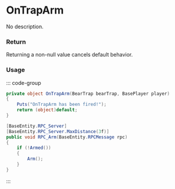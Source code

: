 # OnTrapArm
<Badge type="info" text="Traps"/><Badge type="danger" text="Carbon Compatible"/><Badge type="warning" text="Oxide Compatible"/>
No description.
### Return
Returning a non-null value cancels default behavior.

### Usage
::: code-group
```csharp [Example]
private object OnTrapArm(BearTrap bearTrap, BasePlayer player)
{
	Puts("OnTrapArm has been fired!");
	return (object)default;
}
```
```csharp [Source — Assembly-CSharp @ BearTrap]
[BaseEntity.RPC_Server]
[BaseEntity.RPC_Server.MaxDistance(3f)]
public void RPC_Arm(BaseEntity.RPCMessage rpc)
{
	if (!Armed())
	{
		Arm();
	}
}

```
:::
